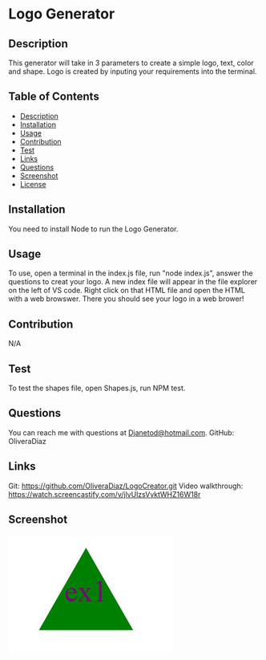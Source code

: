 # Logo Generator

 

## Description
This generator will take in 3 parameters to create a simple logo, text, color and shape.  Logo is created by inputing your requirements into the terminal.

## Table of Contents
* [Description](#description)
* [Installation](#installation)
* [Usage](#usage)
* [Contribution](#contribution)
* [Test](#test)
* [Links](#links)
* [Questions](#questions)
* [Screenshot](#screenshot)
* [License](#license)

## Installation
You need to install Node to run the Logo Generator.

## Usage
To use, open a terminal in the index.js file, run "node index.js", answer the questions to creat your logo. A new index file will appear in the  file explorer on the left of VS code. Right click on that HTML file and open the HTML with a web browswer. There  you should see your logo in a web brower!

## Contribution
N/A

## Test
To test the shapes file, open Shapes.js, run NPM test.

## Questions
You can reach me with questions at Djanetod@hotmail.com.
GitHub: OliveraDiaz

## Links
Git: https://github.com/OliveraDiaz/LogoCreator.git Video walkthrough: https://watch.screencastify.com/v/jlvUlzsVvktWHZ16W18r

## Screenshot
![Sample](image.png)
